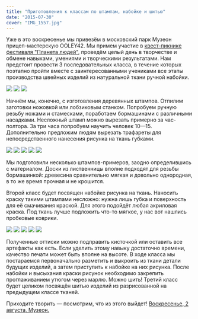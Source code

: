 ```yaml
---
title: "Приготовления к классам по штампам, набойке и шитью"
date: "2015-07-30"
cover: "IMG_1557.jpg"
---
```


Уже в это воскресенье мы привезём в московский парк Музеон прицеп-мастерскую OOLEY42. Мы примем участие в [квест-пикнике фестиваля "Планета людей"](/practice/event/ooley42-na-kvest-piknike-festivalya-planeta-lyudej-v-muzeone/), проведём целый день в творчестве и обмене навыками, умениями и творческими результатами. Нам предстоит провести 3 последовательных класса, в течение которых поэтапно пройти вместе с заинтересованными учениками все этапы производства швейных изделий из натуральной ткани ручной набойки.

![](./images/IMG_1539.jpg)
![](./images/IMG_1540.jpg)
![](./images/IMG_1541.jpg)

Начнём мы, конечно, с изготовления деревянных штампов. Отпилим заготовки ножовкой или лобзиковым станком. Попробуем ручную резьбу ножами и стамесками, поработаем бормашинами с различными насадками. Несложный штамп можно вырезать примерно за час-полтора. За три часа попробуем научить человек 10—15. Дополнительно предложим людям вырезать трафареты для непосредственного нанесения рисунка на ткань губками.

![](./images/IMG_1542.jpg)
![](./images/IMG_1544.jpg)
![](./images/IMG_1546.jpg)
![](./images/IMG_1547.jpg)
![](./images/IMG_1558.jpg)

Мы подготовили несколько штампов-примеров, заодно определившись с материалом. Доски из лиственницы вполне подходят для резьбы бормашинкой: древесина сравнительно мягкая и довольно однородная, в то же время прочная и не крошится.

Второй класс будет посвящен набойке рисунка на ткань. Наносить краску такими штампами несложно: нужна лишь губка и поверхность для её смачивания краской. Для этого подойдёт любая акриловая краска. Под ткань лучше подложить что-то мягкое, у нас вот нашлись пробковые коврики.

![](./images/IMG_1559.jpg)
![](./images/IMG_1561.jpg)
![](./images/IMG_1562.jpg)
![](./images/IMG_1563.jpg)
![](./images/IMG_1565.jpg)

Полученные оттиски можно подправить кисточкой или оставить все артефакты как есть. Если уделить этому навыку достаточно времени, качество печати может быть вполне на высоте. В ходе класса мы постараемся первоначально разметить и выкроить из ткани детали будущих изделий, а затем приступить к набойке на них рисунка. После набойки и высыхания краски рисунок необходимо закрепить проглаживанием утюгом через марлю. Можно шить! Третий класс будет целиком посвящён шитью изделий из разрисованной на предыдущем классе тканей.

Приходите творить — посмотрим, что из этого выйдет! [Воскресенье, 2 августа, Музеон.](/practice/event/ooley42-na-kvest-piknike-festivalya-planeta-lyudej-v-muzeone/)
